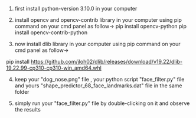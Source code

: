 1) first install python-version 3.10.0 in your computer

2) install opencv and opencv-contrib library in your computer using pip command on your cmd panel as follow->
pip install opencv-python
pip install opencv-contrib-python

3) now install dlib library in your computer using pip command on your cmd panel as follow->

pip install https://github.com/jloh02/dlib/releases/download/v19.22/dlib-19.22.99-cp310-cp310-win_amd64.whl


4. keep your "dog_nose.png" file , your python script "face_filter.py" file and yours "shape_predictor_68_face_landmarks.dat" file in the same folder 

5. simply run your "face_filter.py" file by double-clicking on it and observe the results





